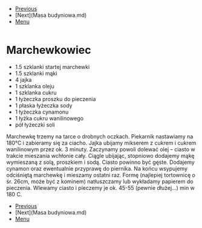 <!-- Navigation Menu Start -->

- [Previous](Makowiec.md)
- [Next](Masa budyniowa.md)
- [Menu](README.md)

<div style="margin-bottom: 50px"></div>

<!-- /Navigation Menu Start -->

# Marchewkowiec

- 1.5 szklanki startej marchewki 
- 1.5 szklanki mąki 
- 4 jajka 
- 1 szklanka oleju 
- 1 szklanka cukru 
- 1 łyżeczka proszku do pieczenia 
- 1 płaska łyżeczka sody
- 1 łyżeczka cynamonu
- 1 łyżka cukru wanilinowego 
- pół łyżeczki soli 
 
Marchewkę trzemy na tarce o drobnych oczkach. Piekarnik nastawiamy na 180°C i zabieramy się za ciacho. Jajka ubijamy mikserem z cukrem i cukrem wanilinowym przez ok. 3 minuty. Zaczynamy powoli dolewać olej – ciasto w trakcie mieszania wchłonie cały. Ciągle ubijając, stopniowo dodajemy mąkę wymieszaną z solą, proszkiem i sodą. Ciasto powinno być gęste. Dodajemy cynamon oraz ewentualnie przyprawę do piernika. Na końcu wsypujemy odciśniętą marchewkę i mieszamy ostatni raz. Formę (najlepiej tortownicę o śr. 26cm, może być z kominem) natłuszczamy lub wykładamy papierem do pieczenia. Wlewamy ciasto i pieczemy je ok. 45-55 (pewnie dłużej...) min w 180 C. 

<!-- Navigation Menu End -->

- [Previous](Makowiec.md)
- [Next](Masa budyniowa.md)
- [Menu](README.md)

<div style="margin-bottom: 50px"></div>

<!-- /Navigation Menu End -->